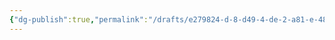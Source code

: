 ```yaml
---
{"dg-publish":true,"permalink":"/drafts/e279824-d-8-d49-4-de-2-a81-e-48454-f68-d529/","dgHomeLink":true,"dgPassFrontmatter":false}
---
```


